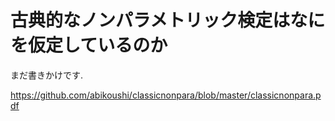 # 古典的なノンパラメトリック検定はなにを仮定しているのか

まだ書きかけです.

https://github.com/abikoushi/classicnonpara/blob/master/classicnonpara.pdf
